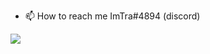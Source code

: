- 📫 How to reach me ImTra#4894 (discord)
<img src="https://github-readme-stats.vercel.app/api?username=ImTra-GH&&show_icons=true&title_color=ffffff&icon_color=bb2acf&text_color=daf7dc&bg_color=151515">
